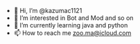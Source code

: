 - 👋 Hi, I’m @kazumac1121
- 👀 I’m interested in Bot and Mod and so on
- 🌱 I’m currently learning java and python
- 📫 How to reach me zoo.ma@icloud.com

<!---
kazumac1121/kazumac1121 is a ✨ special ✨ repository because its `README.md` (this file) appears on your GitHub profile.
You can click the Preview link to take a look at your changes.
--->
